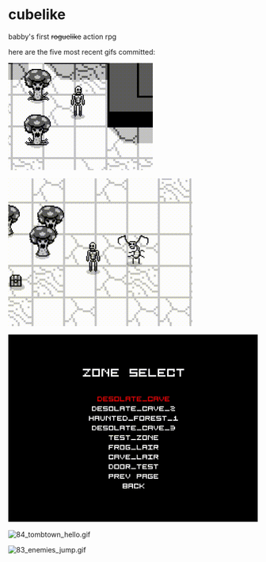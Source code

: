 # cubelike
babby's first ~~roguelike~~ action rpg 

here are the five most recent gifs committed:

![87_tentacles.gif](gifs/87_tentacles.gif?raw=true "87_tentacles")

![86_fungoi.gif](gifs/86_fungoi.gif?raw=true "86_fungoi")

![85_zone_selector.gif](gifs/85_zone_selector.gif?raw=true "85_zone_selector")

![84_tombtown_hello.gif](gifs/84_tombtown_hello.gif?raw=true "84_tombtown_hello")

![83_enemies_jump.gif](gifs/83_enemies_jump.gif?raw=true "83_enemies_jump")

